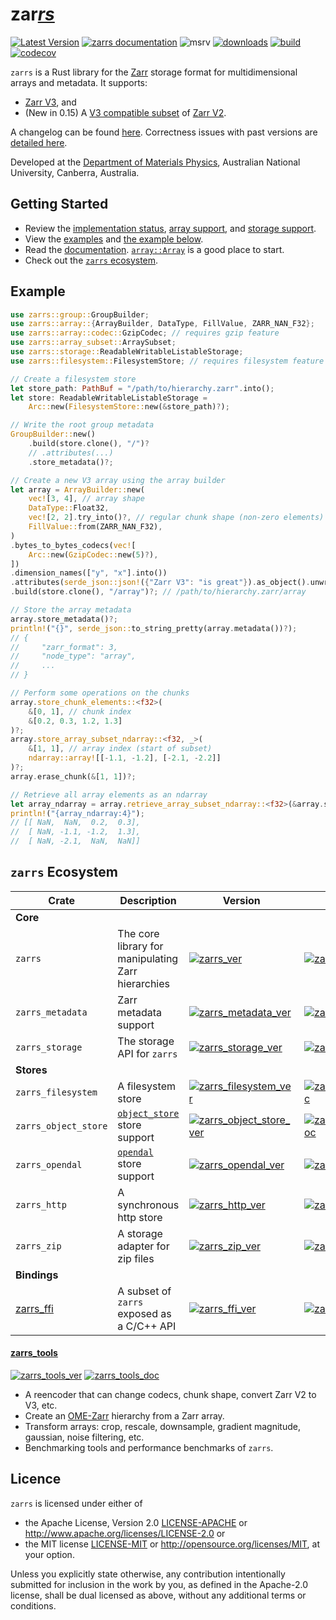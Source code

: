 # zar<u>*rs*</u>

[![Latest Version](https://img.shields.io/crates/v/zarrs.svg)](https://crates.io/crates/zarrs)
[![zarrs documentation](https://docs.rs/zarrs/badge.svg)](https://docs.rs/zarrs)
![msrv](https://img.shields.io/crates/msrv/zarrs)
[![downloads](https://img.shields.io/crates/d/zarrs)](https://crates.io/crates/zarrs)
[![build](https://github.com/LDeakin/zarrs/actions/workflows/ci.yml/badge.svg)](https://github.com/LDeakin/zarrs/actions/workflows/ci.yml)
[![codecov](https://codecov.io/gh/LDeakin/zarrs/graph/badge.svg?token=OBKJQNAZPP)](https://codecov.io/gh/LDeakin/zarrs)

`zarrs` is a Rust library for the [Zarr](https://zarr.dev) storage format for multidimensional arrays and metadata. It supports:
 - [Zarr V3](https://zarr-specs.readthedocs.io/en/latest/v3/core/v3.0.html), and
 - (New in 0.15) A [V3 compatible subset](https://docs.rs/zarrs/latest/zarrs/#implementation-status) of [Zarr V2](https://zarr-specs.readthedocs.io/en/latest/v2/v2.0.html).

A changelog can be found [here](https://github.com/LDeakin/zarrs/blob/main/CHANGELOG.md).
Correctness issues with past versions are [detailed here](https://github.com/LDeakin/zarrs/blob/main/doc/correctness_issues.md).

Developed at the [Department of Materials Physics](https://physics.anu.edu.au/research/mp/), Australian National University, Canberra, Australia.

## Getting Started
- Review the [implementation status](https://docs.rs/zarrs/latest/zarrs/#implementation-status), [array support](https://docs.rs/zarrs/latest/zarrs/#array-support), and [storage support](https://docs.rs/zarrs/latest/zarrs/#storage-support).
- View the [examples](https://github.com/LDeakin/zarrs/tree/main/examples) and [the example below](#example).
- Read the [documentation](https://docs.rs/zarrs/latest/zarrs/). [`array::Array`](https://docs.rs/zarrs/latest/zarrs/array/struct.Array.html) is a good place to start.
- Check out the [`zarrs` ecosystem](#zarrs-ecosystem).

## Example
```rust
use zarrs::group::GroupBuilder;
use zarrs::array::{ArrayBuilder, DataType, FillValue, ZARR_NAN_F32};
use zarrs::array::codec::GzipCodec; // requires gzip feature
use zarrs::array_subset::ArraySubset;
use zarrs::storage::ReadableWritableListableStorage;
use zarrs::filesystem::FilesystemStore; // requires filesystem feature

// Create a filesystem store
let store_path: PathBuf = "/path/to/hierarchy.zarr".into();
let store: ReadableWritableListableStorage =
    Arc::new(FilesystemStore::new(&store_path)?);

// Write the root group metadata
GroupBuilder::new()
    .build(store.clone(), "/")?
    // .attributes(...)
    .store_metadata()?;

// Create a new V3 array using the array builder
let array = ArrayBuilder::new(
    vec![3, 4], // array shape
    DataType::Float32,
    vec![2, 2].try_into()?, // regular chunk shape (non-zero elements)
    FillValue::from(ZARR_NAN_F32),
)
.bytes_to_bytes_codecs(vec![
    Arc::new(GzipCodec::new(5)?),
])
.dimension_names(["y", "x"].into())
.attributes(serde_json::json!({"Zarr V3": "is great"}).as_object().unwrap().clone())
.build(store.clone(), "/array")?; // /path/to/hierarchy.zarr/array

// Store the array metadata
array.store_metadata()?;
println!("{}", serde_json::to_string_pretty(array.metadata())?);
// {
//     "zarr_format": 3,
//     "node_type": "array",
//     ...
// }

// Perform some operations on the chunks
array.store_chunk_elements::<f32>(
    &[0, 1], // chunk index
    &[0.2, 0.3, 1.2, 1.3]
)?;
array.store_array_subset_ndarray::<f32, _>(
    &[1, 1], // array index (start of subset)
    ndarray::array![[-1.1, -1.2], [-2.1, -2.2]]
)?;
array.erase_chunk(&[1, 1])?;

// Retrieve all array elements as an ndarray
let array_ndarray = array.retrieve_array_subset_ndarray::<f32>(&array.subset_all())?;
println!("{array_ndarray:4}");
// [[ NaN,  NaN,  0.2,  0.3],
//  [ NaN, -1.1, -1.2,  1.3],
//  [ NaN, -2.1,  NaN,  NaN]]
```

## `zarrs` Ecosystem

| Crate                | Description                                                                       | Version                                                                  | Docs                                                            |
| -------------------- | --------------------------------------------------------------------------------- | ------------------------------------------------------------------------ | --------------------------------------------------------------- |
| **Core**             |
| `zarrs`              | The core library for manipulating Zarr hierarchies                                | [![zarrs_ver]](https://crates.io/crates/zarrs)                           | [![zarrs_doc]](https://docs.rs/zarrs)                           |
| `zarrs_metadata`     | Zarr metadata support                                                             | [![zarrs_metadata_ver]](https://crates.io/crates/zarrs_metadata)         | [![zarrs_metadata_doc]](https://docs.rs/zarrs_metadata)         |
| `zarrs_storage`      | The storage API for `zarrs`                                                       | [![zarrs_storage_ver]](https://crates.io/crates/zarrs_storage)           | [![zarrs_storage_doc]](https://docs.rs/zarrs_storage)           |
| **Stores**           |
| `zarrs_filesystem`   | A filesystem store                                                                | [![zarrs_filesystem_ver]](https://crates.io/crates/zarrs_filesystem)     | [![zarrs_filesystem_doc]](https://docs.rs/zarrs_filesystem)     |
| `zarrs_object_store` | [`object_store`](https://docs.rs/object_store/latest/object_store/) store support | [![zarrs_object_store_ver]](https://crates.io/crates/zarrs_object_store) | [![zarrs_object_store_doc]](https://docs.rs/zarrs_object_store) |
| `zarrs_opendal`      | [`opendal`](https://docs.rs/opendal/latest/opendal/) store support                | [![zarrs_opendal_ver]](https://crates.io/crates/zarrs_opendal)           | [![zarrs_opendal_doc]](https://docs.rs/zarrs_opendal)           |
| `zarrs_http`         | A synchronous http store                                                          | [![zarrs_http_ver]](https://crates.io/crates/zarrs_http)                 | [![zarrs_http_doc]](https://docs.rs/zarrs_http)                 |
| `zarrs_zip`          | A storage adapter for zip files                                                   | [![zarrs_zip_ver]](https://crates.io/crates/zarrs_zip)                   | [![zarrs_zip_doc]](https://docs.rs/zarrs_zip)                   |
| **Bindings**         |
| [zarrs_ffi]          | A subset of `zarrs` exposed as a C/C++ API                                        | [![zarrs_ffi_ver]](https://crates.io/crates/zarrs_ffi)                   | [![zarrs_ffi_doc]](https://docs.rs/zarrs_ffi)                   |

[zarrs_ver]: https://img.shields.io/crates/v/zarrs?label=
[zarrs_doc]: https://img.shields.io/docsrs/zarrs?label=
[zarrs_metadata_ver]: https://img.shields.io/crates/v/zarrs_metadata?label=
[zarrs_metadata_doc]: https://img.shields.io/docsrs/zarrs_metadata?label=
[zarrs_storage_ver]: https://img.shields.io/crates/v/zarrs_storage?label=
[zarrs_storage_doc]: https://img.shields.io/docsrs/zarrs_storage?label=
[zarrs_filesystem_ver]: https://img.shields.io/crates/v/zarrs_filesystem?label=
[zarrs_filesystem_doc]: https://img.shields.io/docsrs/zarrs_filesystem?label=
[zarrs_http_ver]: https://img.shields.io/crates/v/zarrs_http?label=
[zarrs_http_doc]: https://img.shields.io/docsrs/zarrs_http?label=
[zarrs_object_store_ver]: https://img.shields.io/crates/v/zarrs_object_store?label=
[zarrs_object_store_doc]: https://img.shields.io/docsrs/zarrs_object_store?label=
[zarrs_opendal_ver]: https://img.shields.io/crates/v/zarrs_opendal?label=
[zarrs_opendal_doc]: https://img.shields.io/docsrs/zarrs_opendal?label=
[zarrs_zip_ver]: https://img.shields.io/crates/v/zarrs_zip?label=
[zarrs_zip_doc]: https://img.shields.io/docsrs/zarrs_zip?label=
[zarrs_ffi_ver]: https://img.shields.io/crates/v/zarrs_ffi?label=
[zarrs_ffi_doc]: https://img.shields.io/docsrs/zarrs_ffi?label=
[zarrs_ffi]: https://github.com/LDeakin/zarrs_ffi

#### [zarrs_tools]
[![zarrs_tools_ver]](https://crates.io/crates/zarrs_tools) [![zarrs_tools_doc]](https://docs.rs/zarrs_tools)

[zarrs_tools]: https://github.com/LDeakin/zarrs_tools
[zarrs_tools_ver]: https://img.shields.io/crates/v/zarrs_tools.svg
[zarrs_tools_doc]: https://docs.rs/zarrs_tools/badge.svg

  - A reencoder that can change codecs, chunk shape, convert Zarr V2 to V3, etc.
  - Create an [OME-Zarr](https://ngff.openmicroscopy.org/latest/) hierarchy from a Zarr array.
  - Transform arrays: crop, rescale, downsample, gradient magnitude, gaussian, noise filtering, etc.
  - Benchmarking tools and performance benchmarks of `zarrs`.

## Licence
`zarrs` is licensed under either of
 - the Apache License, Version 2.0 [LICENSE-APACHE](./LICENCE-APACHE) or <http://www.apache.org/licenses/LICENSE-2.0> or
 - the MIT license [LICENSE-MIT](./LICENCE-MIT) or <http://opensource.org/licenses/MIT>, at your option.

Unless you explicitly state otherwise, any contribution intentionally submitted for inclusion in the work by you, as defined in the Apache-2.0 license, shall be dual licensed as above, without any additional terms or conditions.
